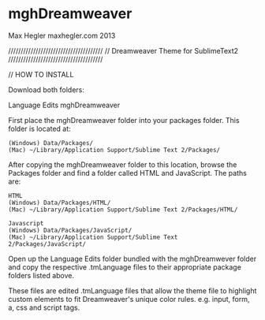mghDreamweaver
==============

Max Hegler
maxhegler.com
2013

//////////////////////////////////////
// Dreamweaver Theme for SublimeText2
//////////////////////////////////////


// HOW TO INSTALL

Download both folders:
  
  Language Edits
  mghDreamweaver
  
First place the mghDreamweaver folder into your packages folder. This folder is located at:

    (Windows) Data/Packages/
    (Mac) ~/Library/Application Support/Sublime Text 2/Packages/
  
After copying the mghDreamweaver folder to this location, browse the Packages folder and find a folder called HTML and JavaScript. The paths are:
  
    HTML
    (Windows) Data/Packages/HTML/
    (Mac) ~/Library/Application Support/Sublime Text 2/Packages/HTML/
  
    Javascript
    (Windows) Data/Packages/JavaScript/
    (Mac) ~/Library/Application Support/Sublime Text 2/Packages/JavaScript/
  
Open up the Language Edits folder bundled with the mghDreamwever folder and copy the respective .tmLanguage files to their appropriate package folders listed above.

These files are edited .tmLanguage files that allow the theme file to highlight custom elements to fit Dreamweaver's unique color rules. e.g. input, form, a, css and script tags.
